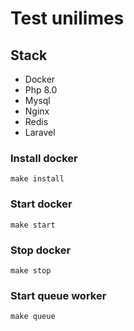 # Test unilimes

## Stack
- Docker
- Php 8.0
- Mysql
- Nginx
- Redis
- Laravel

### Install docker
```
make install
```
### Start docker
```
make start
```
### Stop docker
```
make stop
```
### Start queue worker
```
make queue
```